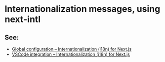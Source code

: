 # Internationalization messages, using next-intl

## See:

- [Global configuration – Internationalization (i18n) for Next.js](https://next-intl.dev/docs/usage/configuration#messages)
- [VSCode integration – Internationalization (i18n) for Next.js](https://next-intl.dev/docs/workflows/vscode-integration)
